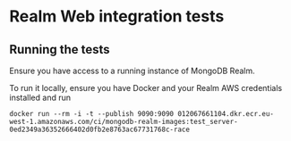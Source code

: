 # Realm Web integration tests

## Running the tests

Ensure you have access to a running instance of MongoDB Realm.

To run it locally, ensure you have Docker and your Realm AWS credentials installed and run

    docker run --rm -i -t --publish 9090:9090 012067661104.dkr.ecr.eu-west-1.amazonaws.com/ci/mongodb-realm-images:test_server-0ed2349a36352666402d0fb2e8763ac67731768c-race
